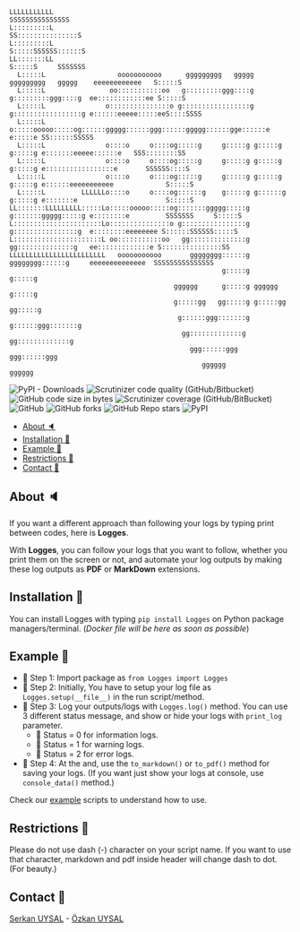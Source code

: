 ```
LLLLLLLLLLL                                                                                            SSSSSSSSSSSSSSS
L:::::::::L                                                                                          SS:::::::::::::::S
L:::::::::L                                                                                         S:::::SSSSSS::::::S
LL:::::::LL                                                                                         S:::::S     SSSSSSS
  L:::::L                  ooooooooooo      ggggggggg   ggggg   ggggggggg   ggggg    eeeeeeeeeeee   S:::::S
  L:::::L                oo:::::::::::oo   g:::::::::ggg::::g  g:::::::::ggg::::g  ee::::::::::::ee S:::::S
  L:::::L               o:::::::::::::::o g:::::::::::::::::g g:::::::::::::::::g e::::::eeeee:::::eeS::::SSSS
  L:::::L               o:::::ooooo:::::og::::::ggggg::::::ggg::::::ggggg::::::gge::::::e     e:::::e SS::::::SSSSS
  L:::::L               o::::o     o::::og:::::g     g:::::g g:::::g     g:::::g e:::::::eeeee::::::e   SSS::::::::SS
  L:::::L               o::::o     o::::og:::::g     g:::::g g:::::g     g:::::g e:::::::::::::::::e       SSSSSS::::S
  L:::::L               o::::o     o::::og:::::g     g:::::g g:::::g     g:::::g e::::::eeeeeeeeeee             S:::::S
  L:::::L         LLLLLLo::::o     o::::og::::::g    g:::::g g::::::g    g:::::g e:::::::e                      S:::::S
LL:::::::LLLLLLLLL:::::Lo:::::ooooo:::::og:::::::ggggg:::::g g:::::::ggggg:::::g e::::::::e         SSSSSSS     S:::::S
L::::::::::::::::::::::Lo:::::::::::::::o g::::::::::::::::g  g::::::::::::::::g  e::::::::eeeeeeee S::::::SSSSSS:::::S
L::::::::::::::::::::::L oo:::::::::::oo   gg::::::::::::::g   gg::::::::::::::g   ee:::::::::::::e S:::::::::::::::SS
LLLLLLLLLLLLLLLLLLLLLLLL   ooooooooooo       gggggggg::::::g     gggggggg::::::g     eeeeeeeeeeeeee  SSSSSSSSSSSSSSS
                                                     g:::::g             g:::::g
                                         gggggg      g:::::g gggggg      g:::::g
                                         g:::::gg   gg:::::g g:::::gg   gg:::::g
                                          g::::::ggg:::::::g  g::::::ggg:::::::g
                                           gg:::::::::::::g    gg:::::::::::::g
                                             ggg::::::ggg        ggg::::::ggg
                                                gggggg              gggggg

```

![PyPI - Downloads](https://img.shields.io/pypi/dm/logges?label=Downloads&logo=monthly_download&style=flat-square) ![Scrutinizer code quality (GitHub/Bitbucket)](https://img.shields.io/scrutinizer/quality/b/uysalserkan/logges/main?style=flat-square) ![GitHub code size in bytes](https://img.shields.io/github/languages/code-size/uysalserkan/logges?style=flat-square) ![Scrutinizer coverage (GitHub/BitBucket)](https://img.shields.io/scrutinizer/coverage/b/uysalserkan/logges/main?style=flat-square) ![GitHub](https://img.shields.io/github/license/uysalserkan/logges?style=flat-square) ![GitHub forks](https://img.shields.io/github/forks/uysalserkan/logges?style=social) ![GitHub Repo stars](https://img.shields.io/github/stars/uysalserkan/logges?style=social) ![PyPI](https://img.shields.io/pypi/v/logges?style=flat-square)

- [About :speaker:](#about-speaker)
- [Installation :open_file_folder:](#installation-open_file_folder)
- [Example :memo:](#example-memo)
- [Restrictions :ghost:](#restrictions-ghost)
- [Contact :tophat:](#contact-tophat)

## About :speaker:

If you want a different approach than following your logs by typing print between codes, here is **Logges**.

With **Logges**, you can follow your logs that you want to follow, whether you print them on the screen or not, and automate your log outputs by making these log outputs as **PDF** or **MarkDown** extensions.

## Installation :open_file_folder:

You can install Logges with typing `pip install Logges` on Python package managers/terminal. (_Docker file will be here as soon as possible_)

## Example :memo:

- :pushpin: Step 1: Import package as `from Logges import Logges`
- :pushpin: Step 2: Initially, You have to setup your log file as `Logges.setup(__file__)` in the run script/method.
- :pushpin: Step 3: Log your outputs/logs with `Logges.log()` method. You can use 3 different status message, and show or hide your logs with `print_log` parameter.
  - :gem: Status = 0 for information logs.
  - :gem: Status = 1 for warning logs.
  - :gem: Status = 2 for error logs.
- :pushpin: Step 4: At the and, use the `to_markdown()` or `to_pdf()` method for saving your logs. (If you want just show your logs at console, use `console_data()` method.)

Check our [example](examples) scripts to understand how to use.

## Restrictions :ghost:

Please do not use dash (-) character on your script name. If you want to use that character, markdown and pdf inside header will change dash to dot. (For beauty.)

## Contact :tophat:

[Serkan UYSAL](https://github.com/uysalserkan) - [Özkan UYSAL](https://github.com/ozkanuysal)
